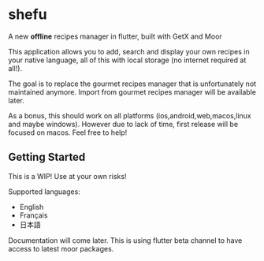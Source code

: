 # shefu

A new **offline** recipes manager in flutter, built with GetX and Moor

This application allows you to add, search and display your own recipes in your native language, all of this with local storage (no internet required at all!).

The goal is to replace the gourmet recipes manager that is unfortunately not maintained anymore.
Import from gourmet recipes manager will be available later.

As a bonus, this should work on all platforms (ios,android,web,macos,linux and maybe windows). However due to lack of time, first release will be focused on macos. Feel free to help!

## Getting Started

This is a WIP! Use at your own risks!

Supported languages:
  - English
  - Français
  - 日本語

Documentation will come later.
This is using flutter beta channel to have access to latest moor packages.